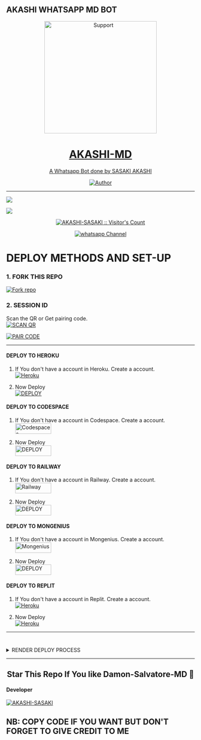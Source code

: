 ## AKASHI WHATSAPP MD BOT
</p>
<p align="center">
  <a href="https://github.com/AKASHI-SASAKI/Akashi-MD">
    <img alt=Support height="300" src="https://telegra.ph/file/6deb3281f66b574e3264e.jpg"> 
    </p>
<h1 align="center">    AKASHI-MD
</h1>
<p align="center"> 
  
<p align="center"> A Whatsapp Bot done by SASAKI AKASHI
 
  </a>
</p>
<p align="center">
<a href="https://github.com/AKASHI-SASAKI"><img title="Author" src="https://img.shields.io/badge/Akashi-MD-MULTI_DEVICE-black?style=for-the-badge&logo=github"></a>
<p/>



---  

</p>


   <p align="left">
  <a href="https://github.com/AKASHI-SASAKI/Akashi-MD/fork">
    <img src="https://img.shields.io/github/forks/AKASHI-SASAKI/Akashi-MD?label=Fork&style=social">
  <p align="left"> 
  <a href="https://github.com/AKASHI-SASAKI/Damon-Salvatore-MD/stargazers">
    <img src="https://img.shields.io/github/stars/AKASHI-SASAKI/Akashi-MD?style=social">
      
  
 

</p>
<p align="center"><img src="https://profile-counter.glitch.me/{AKASHI-SASAKI}/count.svg" alt="AKASHI-SASAKI :: Visitor's Count" /></p>
<p align="center">
 <a href="https://whatsapp.com/channel/0029VaoOYCpHgZWcZwhD6V21" target="_blank">
    <img alt="whatsapp Channel" src="https://img.shields.io/badge/ Whatsapp Support Channel-25D366?style=for-the-badge&logo=whatsapp&logoColor=Blue" />
  </a>
</p>



# DEPLOY METHODS AND SET-UP 


### 1. FORK THIS REPO
<a href='https://github.com/AKASHI-SASAKI/Akashi-MD/fork' target="_blank"><img alt='Fork repo' src='https://img.shields.io/badge/Fork This Repo-black?style=for-the-badge&logo=git&logoColor=Blue'/></a>

### 2. SESSION ID
Scan the QR or Get pairing code.
    <br>
<a href='...../' target="_blank"><img alt='SCAN QR' src='https://img.shields.io/badge/Scan_qr-100000?style=for-the-badge&logo=scan&logoColor=white&labelColor=red&color=red'/></a>

<a href='...../' target="_blank"><img alt='PAIR CODE' src='https://img.shields.io/badge/Scan_qr-100000?style=for-the-badge&logo=scan&logoColor=Blue&labelColor=red&color=red'/></a>

---


#### DEPLOY TO HEROKU 

1. If You don't have a account in Heroku. Create a account.
    <br>
<a href='https://signup.heroku.com/' target="_blank"><img alt='Heroku' src='https://img.shields.io/badge/-Create-blue?style=for-the-badge&logo=heroku&logoColor=white'/></a>

2. Now Deploy
    <br>
<a href='https://dashboard.heroku.com/new?template=https://github.com/AKASHI-SASAKI/Akashi-MD' target="_blank"><img alt='DEPLOY' src='https://img.shields.io/badge/-DEPLOY-purple?style=for-the-badge&logo=heroku&logoColor=white'/></a>

#### DEPLOY TO CODESPACE

1. If You don't have a account in Codespace. Create a account.
    <br>
<a href='https://github.com/login?return_to=https%3A%2F%2Fgithub.com%2Fcodespaces' target="_blank"><img alt='Codespaces' src='https://img.shields.io/badge/CREATE-h?color=blue&style=for-the-badge&logo=visualstudiocode' width="96.35" height="28"/></a></p>

2. Now Deploy
    <br>
<a href='https://github.com/codespaces/new' target="_blank"><img alt='DEPLOY' src='https://img.shields.io/badge/DEPLOY -h?color=blue&style=for-the-badge&logo=visualstudiocode' width="96.35" height="28"/></a></p>


#### DEPLOY TO RAILWAY

1. If You don't have a account in Railway. Create a account.
    <br>
<a href='https://railway.app/login' target="_blank"><img alt='Railway' src='https://img.shields.io/badge/CREATE-h?color=red&style=for-the-badge&logo=railway' width="96.35" height="28"/></a></p>

2. Now Deploy
    <br>
<a href='https://railway.app/new' target="_blank"><img alt='DEPLOY' src='https://img.shields.io/badge/DEPLOY -h?color=red&style=for-the-badge&logo=railway' width="96.35" height="28"/></a></p>

#### DEPLOY TO MONGENIUS

1. If You don't have a account in Mongenius. Create a account.
    <br>
<a href='https://studio.mogenius.com/user/registration' target="_blank"><img alt='Mongenius' src='https://img.shields.io/badge/CREATE-h?color=red&style=for-the-badge&logo=genius' width="96.35" height="28"/></a></p>

2. Now Deploy
    <br>
<a href='https://railway.app/new' target="_blank"><img alt='DEPLOY' src='https://img.shields.io/badge/DEPLOY -h?color=red&style=for-the-badge&logo=genius' width="96.35" height="28"/></a></p>


#### DEPLOY TO REPLIT

1. If You don't have a account in Replit. Create a account.
    <br>
<a href='https://replit.com/' target="_blank"><img alt='Heroku' src='https://img.shields.io/badge/-Create-red?style=for-the-badge&logo=replit&logoColor=black'/></a>

2. Now Deploy
    <br>
<a href='https://replit.com/github/AKASHI-SASAKI/Akashi-MD' target="_blank"><img alt='Heroku' src='https://img.shields.io/badge/-Deploy-red?style=for-the-badge&logo=replit&logoColor=black'/></a>

---
#

<details close>
<summary>RENDER DEPLOY PROCESS</summary>
   
    1: Click "NEW".
    2: Select "Web Service".
    3: Click "Build and deploy from a Git repository".
    4: Now Choose this forked git repo from list.
    5: And JUST CLICK "Connect". 
   </details>


---


<h2 align="center"> Star This Repo If You like Damon-Salvatore-MD 🌟
</h2>

#### Developer 

<a href="https://github.com/AKASHI-SASAKI"><img src="https://github.com/AKASHI-SASAKI.png" alt="AKASHI-SASAKI"/></a>




## NB: COPY CODE IF YOU WANT BUT DON'T FORGET TO GIVE CREDIT TO ME
